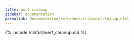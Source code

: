 ```yaml
---
title: werf cleanup
sidebar: documentation
permalink: documentation/reference/cli/main/cleanup.html
---
```


{% include /cli/full/werf_cleanup.md %}
